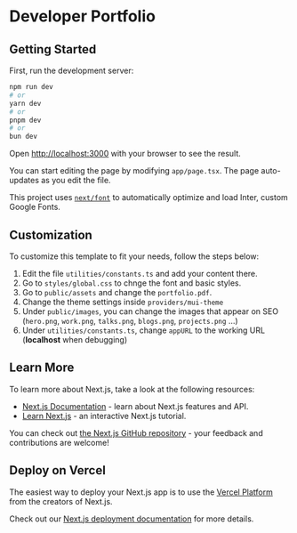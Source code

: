 # Developer Portfolio

## Getting Started

First, run the development server:

```bash
npm run dev
# or
yarn dev
# or
pnpm dev
# or
bun dev
```

Open [http://localhost:3000](http://localhost:3000) with your browser to see the result.

You can start editing the page by modifying `app/page.tsx`. The page auto-updates as you edit the file.

This project uses [`next/font`](https://nextjs.org/docs/basic-features/font-optimization) to automatically optimize and load Inter, custom Google Fonts.

## Customization

To customize this template to fit your needs, follow the steps below:

1. Edit the file `utilities/constants.ts` and add your content there.
2. Go to `styles/global.css` to chnge the font and basic styles.
3. Go to `public/assets` and change the `portfolio.pdf`.
4. Change the theme settings inside `providers/mui-theme`
5. Under `public/images`, you can change the images that appear on SEO (`hero.png`, `work.png`, `talks.png`, `blogs.png`, `projects.png` ...)
6. Under `utilities/constants.ts`, change `appURL` to the working URL (**localhost** when debugging)

## Learn More

To learn more about Next.js, take a look at the following resources:

- [Next.js Documentation](https://nextjs.org/docs) - learn about Next.js features and API.
- [Learn Next.js](https://nextjs.org/learn) - an interactive Next.js tutorial.

You can check out [the Next.js GitHub repository](https://github.com/vercel/next.js/) - your feedback and contributions are welcome!

## Deploy on Vercel

The easiest way to deploy your Next.js app is to use the [Vercel Platform](https://vercel.com/new?utm_medium=default-template&filter=next.js&utm_source=create-next-app&utm_campaign=create-next-app-readme) from the creators of Next.js.

Check out our [Next.js deployment documentation](https://nextjs.org/docs/deployment) for more details.
